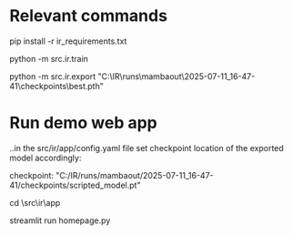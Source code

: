 <!-- Running IR code on linux (WSL) for official efficient Mamba (selective SSM) implementation.

# Environment installation

python3 -m venv .venv --upgrade-deps

source .venv/bin/activate

pip install -r ir_requirements.txt

pip install mamba-ssm[causal-conv1d] --no-build-isolation

# Open directories from within WSL in Windows explorer

/mnt/c/Windows/explorer.exe . -->


# Relevant commands

pip install -r ir_requirements.txt

python -m src.ir.train

python -m src.ir.export "C:\IR\runs\mambaout\2025-07-11_16-47-41\checkpoints\best.pth"


# Run demo web app

..in the src/ir/app/config.yaml file set checkpoint location of the exported model accordingly:

checkpoint: "C:/IR/runs/mambaout/2025-07-11_16-47-41/checkpoints/scripted_model.pt"

cd \src\ir\app

streamlit run homepage.py
